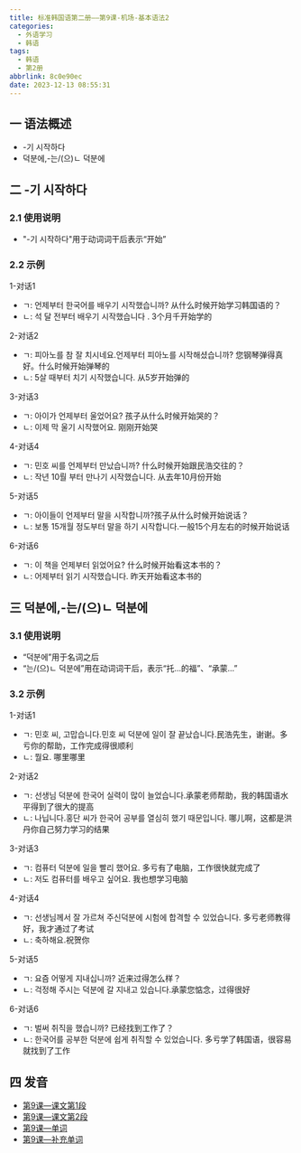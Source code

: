 ```yaml
---
title: 标准韩国语第二册——第9课-机场-基本语法2
categories:
  - 外语学习
  - 韩语
tags:
  - 韩语
  - 第2册
abbrlink: 8c0e90ec
date: 2023-12-13 08:55:31
---
```

## 一 语法概述

* -기 시작하다
* 덕분에,-는/(으)ㄴ 덕분에

<!--more-->

## 二 -기 시작하다

### 2.1 使用说明

* "-기 시작하다"用于动词词干后表示“开始”

### 2.2 示例

1-对话1

* ㄱ: 언제부터 한국어를 배우기 시작했습니까? 从什么时候开始学习韩国语的？
* ㄴ:  석 달 전부터 배우기 시작했습니다 . 3个月千开始学的

2-对话2

* ㄱ:  피아노를 참 잘 치시네요.언제부터 피아노를 시작해셨습니까? 您钢琴弹得真好。什么时候开始弹琴的
* ㄴ:   5살 때부터 치기 시작했습니다. 从5岁开始弹的

3-对话3

* ㄱ:  아이가 언제부터 울었어요? 孩子从什么时候开始哭的？
* ㄴ:  이제 막 울기 시작했어요. 刚刚开始哭

4-对话4

* ㄱ:  민호 씨를 언제부터 만났습니까? 什么时候开始跟民浩交往的？
* ㄴ:  작년 10뤌 부터 만나기 시작했습니다. 从去年10月份开始

5-对话5

* ㄱ:  아이들이 언제부터 말을 시작합니까?孩子从什么时候开始说话？
* ㄴ:  보통 15개월 정도부터 말을 하기 시작합니다.一般15个月左右的时候开始说话

6-对话6

* ㄱ:  이 책을 언제부터 읽었어요? 什么时候开始看这本书的？
* ㄴ:  어제부터 읽기 시작했습니다. 昨天开始看这本书的

## 三 덕분에,-는/(으)ㄴ 덕분에

### 3.1 使用说明

* “덕분에”用于名词之后
* “는/(으)ㄴ 덕분에”用在动词词干后，表示“托...的福”、“承蒙...”

### 3.2 示例

1-对话1

* ㄱ:  민호 씨, 고맙습니다.민호 씨 덕분에 일이 잘 끝났습니다.民浩先生，谢谢。多亏你的帮助，工作完成得很顺利
* ㄴ:  뭘요. 哪里哪里

2-对话2

* ㄱ:  선생님 덕분에 한국어 실력이 많이 늘었습니다.承蒙老师帮助，我的韩国语水平得到了很大的提高
* ㄴ:  나닙니다.홍단 씨가 한국어 공부를 열심히 했기 때문입니다. 哪儿啊，这都是洪丹你自己努力学习的结果

3-对话3

* ㄱ:  컴퓨터 덕분에 일을 빨리 했어요. 多亏有了电脑，工作很快就完成了
* ㄴ:   저도 컴퓨터를 배우고 싶어요. 我也想学习电脑

4-对话4

* ㄱ:  선생님께서 잘 가르쳐 주신덕분에 시험에 합격할 수 있었습니다. 多亏老师教得好，我才通过了考试
* ㄴ:  축하해요.祝贺你

5-对话5

* ㄱ: 요즘 어떻게 지내십니까? 近来过得怎么样？
* ㄴ:  걱정해 주시는 덕분에 갈 지내고 있습니다.承蒙您惦念，过得很好

6-对话6

* ㄱ:  벌써 취직을 했습니까? 已经找到工作了？
* ㄴ:  한국어를 공부한 덕분에 쉽게 취직할 수 있었습니다. 多亏学了韩国语，很容易就找到了工作

## 四 发音

* [第9课—课文第1段][1]
* [第9课—课文第2段][2]
* [第9课—单词][3]
* [第9课—补充单词][4]



[1]:https://active.clewm.net/Dl0rD3?qrurl=http://qr31.cn/Dl0rD3&gtype=1&key=64fef17cd4bbef49801874bc3de30b7ef732b57755
[2]:https://active.clewm.net/CKSuti?qrurl=http://qr31.cn/CKSuti&gtype=1&key=6d9da17ee19ef9faf018747b3356e782a14c9c5822
[3]:https://active.clewm.net/E7BVR2?qrurl=http://qr31.cn/E7BVR2&gtype=1&key=c8eff17c4853d1aa401874b58fa31044435d9bd842
[4]:https://active.clewm.net/AjNd0E?qrurl=http://qr31.cn/AjNd0E&gtype=1&key=023691751fcc49bfc0187448ce0a2aac380354f870